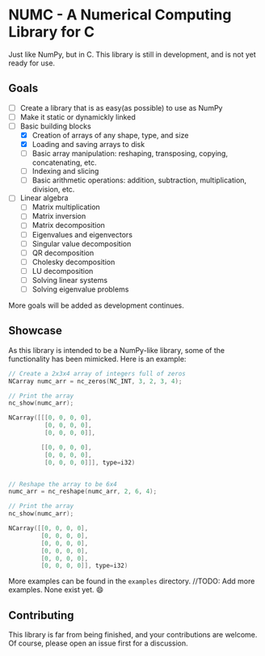 # NUMC - A Numerical Computing Library for C

Just like NumPy, but in C. This library is still in development, and is not yet ready for use.

## Goals

- [ ] Create a library that is as easy(as possible) to use as NumPy
- [ ] Make it static or dynamickly linked
- [ ] Basic building blocks
  - [x] Creation of arrays of any shape, type, and size
  - [x] Loading and saving arrays to disk
  - [ ] Basic array manipulation: reshaping, transposing, copying, concatenating, etc.
  - [ ] Indexing and slicing
  - [ ] Basic arithmetic operations: addition, subtraction, multiplication, division, etc.
- [ ] Linear algebra
  - [ ] Matrix multiplication
  - [ ] Matrix inversion
  - [ ] Matrix decomposition
  - [ ] Eigenvalues and eigenvectors
  - [ ] Singular value decomposition
  - [ ] QR decomposition
  - [ ] Cholesky decomposition
  - [ ] LU decomposition
  - [ ] Solving linear systems
  - [ ] Solving eigenvalue problems

More goals will be added as development continues.

## Showcase

As this library is intended to be a NumPy-like library, some of the functionality has been mimicked. Here is an example:

```c
// Create a 2x3x4 array of integers full of zeros
NCarray numc_arr = nc_zeros(NC_INT, 3, 2, 3, 4);

// Print the array
nc_show(numc_arr);

NCarray([[[0, 0, 0, 0],
          [0, 0, 0, 0],
          [0, 0, 0, 0]],

         [[0, 0, 0, 0],
          [0, 0, 0, 0],
          [0, 0, 0, 0]]], type=i32)


// Reshape the array to be 6x4
numc_arr = nc_reshape(numc_arr, 2, 6, 4);

// Print the array
nc_show(numc_arr);

NCarray([[0, 0, 0, 0],
         [0, 0, 0, 0],
         [0, 0, 0, 0],
         [0, 0, 0, 0],
         [0, 0, 0, 0],
         [0, 0, 0, 0]], type=i32)
```

More examples can be found in the `examples` directory. //TODO: Add more examples. None exist yet. :smile:

## Contributing

This library is far from being finished, and your contributions are welcome. Of course, please open an issue first for a discussion.